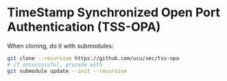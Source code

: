 # TimeStamp Synchronized Open Port Authentication (TSS-OPA)

When cloning, do it with submodules:

```sh
git clone --recursive https://github.com/ucu/sec/tss-opa
# if unsuccessful, procede with
git submodule update --init --recursive
```

